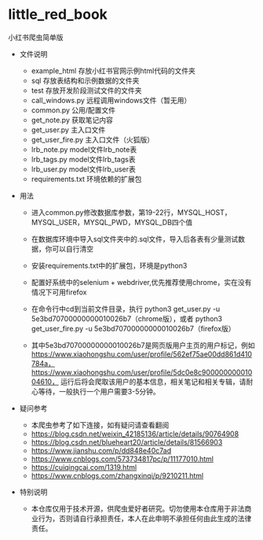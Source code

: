 # little_red_book
 小红书爬虫简单版

- 文件说明
    - example_html  存放小红书官网示例html代码的文件夹
    - sql           存放表结构和示例数据的文件夹
    - test          存放开发阶段测试文件的文件夹
    - call_windows.py  远程调用windows文件（暂无用）
    - common.py     公用/配置文件
    - get_note.py   获取笔记内容
    - get_user.py   主入口文件
    - get_user_fire.py   主入口文件（火狐版）
    - lrb_note.py   model文件lrb_note表
    - lrb_tags.py   model文件lrb_tags表
    - lrb_user.py   model文件lrb_user表
    - requirements.txt   环境依赖的扩展包
 
- 用法 
    - 进入common.py修改数据库参数，第19-22行，MYSQL_HOST，MYSQL_USER，MYSQL_PWD，MYSQL_DB四个值
    
    - 在数据库环境中导入sql文件夹中的.sql文件，导入后各表有少量测试数据，你可以自行清空
    
    - 安装requirements.txt中的扩展包，环境是python3
  
    - 配置好系统中的selenium + webdriver,优先推荐使用chrome，实在没有情况下可用firefox
  
    - 在命令行中cd到当前文件目录，执行 python3 get_user.py -u 5e3bd70700000000010026b7（chrome版），或者 python3 get_user_fire.py -u 5e3bd70700000000010026b7（firefox版）
  
    - 其中5e3bd70700000000010026b7是网页版用户主页的用户标记，例如 https://www.xiaohongshu.com/user/profile/562ef75ae00dd861d410784a，
    https://www.xiaohongshu.com/user/profile/5dc0e8c90000000001004610， 运行后将会爬取该用户的基本信息，相关笔记和相关专辑，请耐心等待，一般执行一个用户需要3-5分钟。

    
- 疑问参考
    - 本爬虫参考了如下连接，如有疑问请查看翻阅
    - https://blog.csdn.net/weixin_42185136/article/details/90764908
    - https://blog.csdn.net/blueheart20/article/details/81566903
    - https://www.jianshu.com/p/dd848e40c7ad
    - https://www.cnblogs.com/573734817pc/p/11177010.html
    - https://cuiqingcai.com/1319.html
    - https://www.cnblogs.com/zhangxinqi/p/9210211.html
 
- 特别说明
    - 本仓库仅用于技术开源，供爬虫爱好者研究。切勿使用本仓库用于非法商业行为，否则请自行承担责任，本人在此申明不承担任何由此生成的法律责任。


 
 